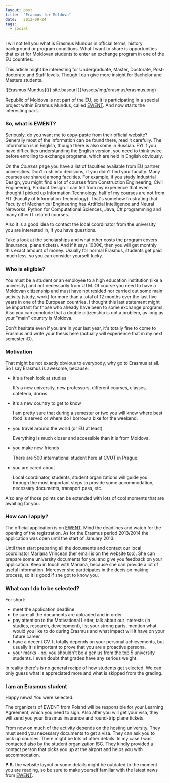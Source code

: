 ```yaml
---
layout: post
title:  "Erasmus for Moldova"
date:   2013-09-24
tags:
  - social
---
```



I will not tell you what is Erasmus Mundus in official terms, history background
or program conditions. What I want to share is opportunities that exist for Moldovan
students to enter an exchange program in one of the EU countries.

This article might be interesting for Undergraduate, Master, Doctorate, Post-doctorate
and Staff levels. Though I can give more insight for Bachelor and Masters
students.

![Erasmus Mundus]({{ site.baseurl }}/assets/img/erasmus/erasmus.png)

Republic of Moldova is not part of the EU, so it is participating in a special
project within Erasmus Mundus, called [EWENT](http://ewent.meil.pw.edu.pl/). And
now starts the interesting part...

### So, what is EWENT?

Seriously, do you want me to copy-paste from their official website? Generally
most of the information can be found there, read it carefully. The information
is in English, though there is also some in Russian. FYI if you have difficulties
understanding the English version, you need to think twice before enrolling to
exchange programs, which are held in English obviously.

On the *Courses* page you have a list of faculties available from EU partner
universities. Don't rush into decisions, if you didn't find your faculty.
Many courses are shared among faculties. For example, if you study Industrial Design,
you might find a lot of courses from Construction Engineering, Civil Engineering,
Product Design. I can tell from my experience that even thought I picked up Information
Technology, half of my courses are not from FIT (Faculty of Information Technology).
That's somehow frustrating that Faculty of Mechanical Engineering has Artificial
Intelligence and Neural Networks, Python for Computational Sciences, Java, C# programming
and many other IT related courses.

Also it is a good idea to contact the local coordinator from the university you
are interested in, if you have questions.

Take a look at the scholarships and what other costs the program covers (insurance,
plane tickets). And if it says 1000€, then you will get monthly this exact amount
of money. Usually for normal Erasmus, students get paid much less, so you can
consider yourself lucky.

### Who is eligible?

You must be a student or an employee to a high education institution (like a university)
and not necessarily from UTM. Of course you need to have a Moldovan citizenship and
must have not resided nor carried out some main activity (study, work) for more
than a total of 12 months over the last five years in one of the European countries.
I thought this last statement might be important for those who already have been
to some exchange programs. Also you can conclude that a double citizenship is not
a problem, as long as your "main" country is Moldova.

Don't hesitate even if you are in your last year, it's totally fine to come to
Erasmus and write your thesis here (actually will experience that in my next
semester :D).

### Motivation

That might be not exactly obvious to everybody, why go to Erasmus at all. So I say
Erasmus is awesome, because:

* it's a fresh look at studies

    It's a new university, new professors, different courses, classes, cafeteria,
    dorms.

* it's a new country to get to know

    I am pretty sure that during a semester or two you will know where best food
    is served or where do I borrow a bike for the weekend.

* you travel around the world (or EU at least)

    Everything is much closer and accessible than it is from Moldova.

* you make new friends

    There are 500 international student here at CVUT in Prague.

* you are cared about

    Local coordinator, students, student organizations will guide you through the
    most important steps to provide some accommodation, necessary documents, transport
    pass, etc.

Also any of those points can be extended with lots of cool moments that are awaiting
for you.

### How can I apply?

The official application is on [EWENT](http://ewent.meil.pw.edu.pl/app/). Mind
the deadlines and watch for the opening of the registration. As for the Erasmus
period 2013/2014 the application was open until the start of January 2013.

Until then start preparing all the documents and contact our local coordinator
Mariana Vrîncean (her email is on the website too). She can prepare some university
documents for you and give you feedback on your application. Keep in touch with
Mariana, because she can provide a lot of useful information. Moreover she
participates in the decision making process, so it is good if she got to know you.

### What can I do to be selected?

For short:

* meet the application deadline
* be sure all the documents are uploaded and in order
* pay attention to the Motivational Letter, talk about our interests (in studies,
  research, development), list your strong parts, mention what would you like to
  do during Erasmus and what impact will it have on your future career
* have a decent CV. It totally depends on your personal achievements, but usually
  it is important to prove that you are a proactive persona.
* your marks - no, you shouldn't be a genius from the top 5 university students.
  I even doubt that grades have any serious weight.

In reality there's is no general recipe of how students get selected. We can only
guess what is appreciated more and what is skipped from the grading.

### I am an Erasmus student

Happy news! You were selected.

The organizers of EWENT from Poland will be responsible for your Learning Agreement,
which you need to sign. Also after you will get your visa, they will send you your
Erasmus insurance and round-trip plane tickets.

From now on much of the activity depends on the hosting university. They must
send you necessary documents to get a visa. They can ask you to pick up courses.
There might be lots of other details. In my case I was contacted also
by the student organization ISC. They kindly provided a contact person that picks
you up at the airport and helps you with accommodation.

**P.S.** the website layout or some details might be outdated to the moment you are
reading, so be sure to make yourself familiar with the latest news from
[EWENT](http://ewent.meil.pw.edu.pl/).